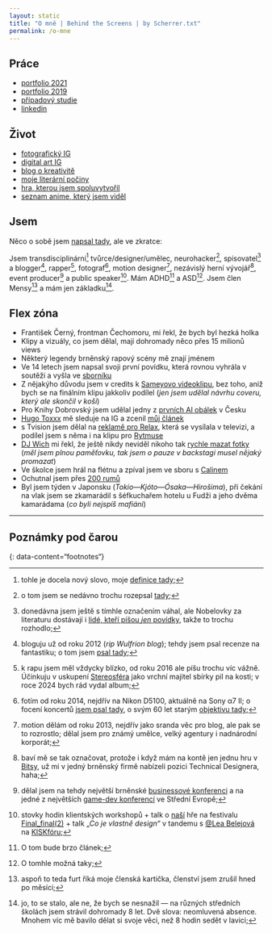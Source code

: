 ```yaml
---
layout: static
title: "O mně | Behind the Screens | by Scherrer.txt"
permalink: /o-mne
---
```


## Práce
- [portfolio 2021](https://www.youtube.com/watch?v=83nB-VfMSm4)
- [portfolio 2019](https://www.youtube.com/watch?v=2zji-PUT1wI)
- [případový studie](http://be.net/scherrer)
- [linkedin](https://www.linkedin.com/in/scherrer-jpg)

## Život
- [fotografický IG](https://instagr.am/scherrer.jpg)
- [digital art IG](https://instagr.am/scherrer.psd)
- [blog o kreativitě](https://scherrer-txt.github.io/bts/)
- [moje literární počiny](https://www.goodreads.com/author/show/6589508.Kevin_Wulfric_Scherrer)
- [hra, kterou jsem spoluvytvořil](https://its-lea-b.itch.io/does-it-matter)
- [seznam anime, který jsem viděl](https://anilist.co/user/scherrer/animelist)

## Jsem
Něco o sobě jsem [napsal tady](bezcasi-ktery-meni-zivot), ale ve zkratce:

Jsem transdisciplinární[^1] tvůrce/designer/umělec, neurohacker[^2], spisovatel[^3] a blogger[^4], rapper[^5],
fotograf[^6], motion designer[^7], nezávislý herní vývojář[^8], event producer[^9] a public speaker[^10]. Mám ADHD[^11] a ASD[^12]. Jsem člen Mensy[^13] a mám jen základku[^14].

## Flex zóna
- František Černý, frontman Čechomoru, mi řekl, že bych byl hezká holka
- Klipy a vizuály, co jsem dělal, mají dohromady něco přes 15 milionů views
- Některý legendy brněnský rapový scény mě znají jménem
- Ve 14 letech jsem napsal svoji první povídku, která rovnou vyhrála v soutěži a vyšla ve [sborníku](https://www.goodreads.com/book/show/16174961-urban-legends-o-ima-d-t)
- Z nějakýho důvodu jsem v credits k [Sameyovo videoklipu](https://www.youtube.com/watch?v=bUX3DgM9_t0), bez toho, aniž bych se na finálním klipu jakkoliv podílel (*jen jsem udělal návrhu coveru, který ale skončil v koši*)
- Pro Knihy Dobrovský jsem udělal jedny z [prvních AI obálek](https://www.knihydobrovsky.cz/edice/v-hruze-a-krvi-zrozeni-126) v Česku
- [Hugo Toxxx](https://cs.wikipedia.org/wiki/Hugo_Toxxx) mě sleduje na IG a zcenil [můj článek](kreativita-originalita-a-rap)
- s Tvision jsem dělal na [reklamě pro Relax](https://www.youtube.com/watch?v=zLupoqa9Mbc), která se vysílala v televizi, a podílel jsem s něma i na klipu pro [Rytmuse](https://cs.wikipedia.org/wiki/Rytmus_(rapper))
- [DJ Wich](https://cs.wikipedia.org/wiki/DJ_Wich) mi řekl, že ještě nikdy neviděl nikoho tak [rychle mazat fotky](jak-fotim-koncerty) (*měl jsem plnou paměťovku, tak jsem o pauze v backstagi musel nějaký promazat*)
- Ve školce jsem hrál na flétnu a zpíval jsem ve sboru s [Calinem](https://cs.wikipedia.org/wiki/Calin)
- Ochutnal jsem přes [200 rumů](nekdo-to-rad-sladky)
- Byl jsem týden v Japonsku (*Tokio—Kjóto—Ósaka—Hirošima*), při čekání na vlak jsem se zkamarádil s šéfkuchařem hotelu u Fudži a jeho dvěma kamarádama (*co byli nejspíš mafiáni*)

---
## Poznámky pod čarou

{: data-content=“footnotes“}

[^1]: tohle je docela nový slovo, moje [definice tady](/notes/2024-03-29-disciplinarita.html);
[^2]: o tom jsem se nedávno trochu rozepsal [tady](beru-5-prasku-kazdy-rano);
[^3]: donedávna jsem ještě s tímhle označením váhal, ale Nobelovky za literaturu dostávají i [lidé, kteří píšou *jen* povídky](https://en.wikipedia.org/wiki/Alice_Munro), takže to trochu rozhodlo;
[^4]: bloguju už od roku 2012 (*rip Wulfrion blog*); tehdy jsem psal recenze na fantastiku; o tom jsem [psal tady](jak-se-prichazi-o-sny);
[^5]: k rapu jsem měl vždycky blízko, od roku 2016 ale píšu trochu víc vážně. Účinkuju v uskupení [Stereosféra](https://open.spotify.com/artist/4kJ4q7uFYVPQZxiwtgnYe5?si=3_iRL4DgS6ilw9s3bI3FGw) jako vrchní majitel sbírky pil na kosti; v roce 2024 bych rád vydal album;
[^6]: fotím od roku 2014, nejdřív na Nikon D5100, aktuálně na Sony α7 II; o focení koncertů [jsem psal tady](jak-fotim-koncerty), o svým 60 let starým [objektivu tady](60-let-stary-objektiv);
[^7]: motion dělám od roku 2013, nejdřív jako sranda věc pro blog, ale pak se to rozrostlo; dělal jsem pro známý umělce, velký agentury i nadnárodní korporát;
[^8]: baví mě se tak označovat, protože i když mám na kontě jen jednu hru v [Bitsy](https://www.make.bitsy.org/), už mi v jedný brněnský firmě nabízeli pozici Technical Designera, haha;
[^9]: dělal jsem na tehdy největší brněnské [businessové konferenci](https://konferenceglorious.cz/) a na jedné z největších [game-dev konferencí](https://game-access.com/conference/) ve Střední Evropě;
[^10]: stovky hodin klientských workshopů + talk o [naší](https://wearenobu.carrd.co/) hře na festivalu [Final_final(2)](https://finalfest.mmm.page/) + talk „*Co je vlastně design*“ v tandemu s [@Lea Belejová](https://linktr.ee/lea_be_linky) na [KISKfóru](https://www.facebook.com/events/1104226990622607);
[^11]: O tom bude brzo článek;
[^12]: O tomhle možná taky;
[^13]: aspoň to teda furt říká moje členská kartička, členství jsem zrušil hned po měsíci;
[^14]: jo, to se stalo, ale ne, že bych se nesnažil — na různých středních školách jsem strávil dohromady 8 let. Dvě slova: neomluvená absence. Mnohem víc mě bavilo dělat si svoje věci, než 8 hodin sedět v lavici;